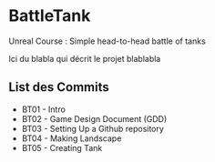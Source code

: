 ﻿# BattleTank
Unreal Course : Simple head-to-head battle of tanks

Ici du blabla qui décrit le projet
blablabla

## List des Commits 
* BT01 - Intro
* BT02 - Game Design Document (GDD)
* BT03 - Setting Up a Github repository
* BT04 - Making Landscape
* BT05 - Creating Tank